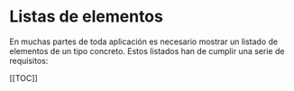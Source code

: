 # Listas de elementos

En muchas partes de toda aplicación es necesario mostrar un listado de elementos de un
tipo concreto. Estos listados han de cumplir una serie de requisitos:

[[TOC]]





